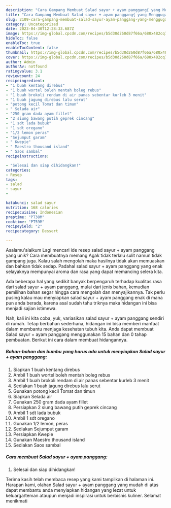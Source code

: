 ```yaml
---
description: "Cara Gampang Membuat Salad sayur + ayam panggang{ yang Menggugah Selera"
title: "Cara Gampang Membuat Salad sayur + ayam panggang{ yang Menggugah Selera"
slug: 2109-cara-gampang-membuat-salad-sayur-ayam-panggang-yang-menggugah-selera
category: Uncategorized
date: 2023-04-30T12:28:33.687Z
image: https://img-global.cpcdn.com/recipes/b5d30d260d87f66a/680x482cq70/salad-sayur-ayam-panggang-foto-resep-utama.jpg
hideToc: false
enableToc: true
enableTocContent: false
thumbnail: https://img-global.cpcdn.com/recipes/b5d30d260d87f66a/680x482cq70/salad-sayur-ayam-panggang-foto-resep-utama.jpg
cover: https://img-global.cpcdn.com/recipes/b5d30d260d87f66a/680x482cq70/salad-sayur-ayam-panggang-foto-resep-utama.jpg
author: Admin
authorAv: notfound
ratingvalue: 3.1
reviewcount: 24
recipeingredient:
- "1 buah kentang direbus"
- "1 buah wortel boleh mentah boleg rebus"
- "1 buah brokoli rendam di air panas sebentar kurleb 3 menit"
- "1 buah jagung direbus lalu serut"
- "potong kecil Tomat dan timun"
- " Selada air"
- "250 gram dada ayam fillet"
- "2 siung bawang putih geprek cincang"
- "1 sdt lada bubuk"
- "1 sdt oregano"
- "1/2 lemon peras"
- "Sejumput garam"
- " Kwepie"
- " Maestro thousand island"
- " Saos sambal"
recipeinstructions:

- "Selesai dan siap dihidangkan!"
categories:
- Resep
tags:
- salad
- sayur
- 

katakunci: salad sayur  
nutrition: 168 calories
recipecuisine: Indonesian
preptime: "PT38M"
cooktime: "PT59M"
recipeyield: "2"
recipecategory: Dessert

---
```



Asalamu'alaikum Lagi mencari ide resep salad sayur + ayam panggang yang unik? Cara membuatnya memang Agak tidak terlalu sulit namun tidak gampang juga. Kalau salah mengolah maka hasilnya tidak akan memuaskan dan bahkan tidak sedap. Padahal salad sayur + ayam panggang yang enak selayaknya mempunyai aroma dan rasa yang dapat memancing selera kita.




Ada beberapa hal yang sedikit banyak berpengaruh terhadap kualitas rasa dari salad sayur + ayam panggang, mulai dari jenis bahan, kemudian pemilihan bahan segar hingga cara mengolah dan menyajikannya. Tak perlu pusing kalau mau menyiapkan salad sayur + ayam panggang enak di mana pun anda berada, karena asal sudah tahu triknya maka hidangan ini bisa menjadi sajian istimewa.


Nah, kali ini kita coba, yuk, variasikan salad sayur + ayam panggang sendiri di rumah. Tetap berbahan sederhana, hidangan ini bisa memberi manfaat dalam membantu menjaga kesehatan tubuh kita. Anda dapat membuat Salad sayur + ayam panggang menggunakan 15 bahan dan 0 tahap pembuatan. Berikut ini cara dalam membuat hidangannya.

<!--inarticleads1-->

##### Bahan-bahan dan bumbu yang harus ada untuk menyiapkan Salad sayur + ayam panggang:

1. Siapkan 1 buah kentang direbus
1. Ambil 1 buah wortel boleh mentah boleg rebus
1. Ambil 1 buah brokoli rendam di air panas sebentar kurleb 3 menit
1. Sediakan 1 buah jagung direbus lalu serut
1. Gunakan potong kecil Tomat dan timun
1. Siapkan  Selada air
1. Gunakan 250 gram dada ayam fillet
1. Persiapkan 2 siung bawang putih geprek cincang
1. Ambil 1 sdt lada bubuk
1. Ambil 1 sdt oregano
1. Gunakan 1/2 lemon, peras
1. Sediakan Sejumput garam
1. Persiapkan  Kwepie
1. Gunakan  Maestro thousand island
1. Sediakan  Saos sambal




<!--inarticleads2-->

##### Cara membuat Salad sayur + ayam panggang:


1. Selesai dan siap dihidangkan!



Terima kasih telah membaca resep yang kami tampilkan di halaman ini. Harapan kami, olahan Salad sayur + ayam panggang yang mudah di atas dapat membantu anda menyiapkan hidangan yang lezat untuk keluarga/teman ataupun menjadi inspirasi untuk berbisnis kuliner. Selamat menikmati
